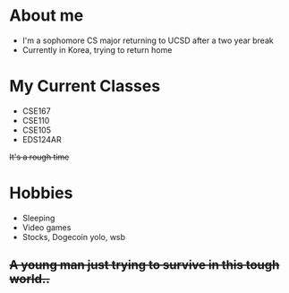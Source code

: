 # About me 
- I'm a sophomore CS major returning to UCSD after a two year break
- Currently in Korea, trying to return home

# My Current Classes 
- CSE167
- CSE110
- CSE105
- EDS124AR

~~It's a rough time~~

# Hobbies
- Sleeping
- Video games
- Stocks, Dogecoin yolo, wsb 

## ~~A young man just trying to survive in this tough world..~~ 